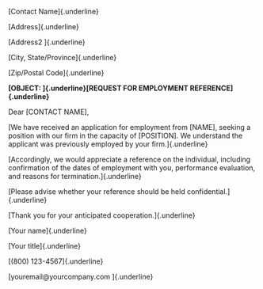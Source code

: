 [Contact Name]{.underline}

[Address]{.underline}

[Address2 ]{.underline}

[City, State/Province]{.underline}

[Zip/Postal Code]{.underline}

**[OBJECT: ]{.underline}[REQUEST FOR EMPLOYMENT REFERENCE]{.underline}**

Dear \[CONTACT NAME\],

[We have received an application for employment from \[NAME\], seeking a
position with our firm in the capacity of \[POSITION\]. We understand
the applicant was previously employed by your firm.]{.underline}

[Accordingly, we would appreciate a reference on the individual,
including confirmation of the dates of employment with you, performance
evaluation, and reasons for termination.]{.underline}

[Please advise whether your reference should be held
confidential.]{.underline}

[Thank you for your anticipated cooperation.]{.underline}

[Your name]{.underline}

[Your title]{.underline}

[(800) 123-4567]{.underline}

[youremail\@yourcompany.com ]{.underline}
